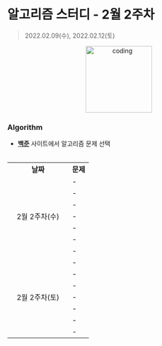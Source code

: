 # 알고리즘 스터디 - 2월 2주차

> 2022.02.09(수), 2022.02.12(토)

<p align="center">
  <img src="https://user-images.githubusercontent.com/66001046/152260938-51b1334f-297f-4092-8f37-f02dc9cd3a07.png" alt="coding" width="150px" />
</p>



### Algorithm

- [**백준**](https://www.acmicpc.net/) 사이트에서 알고리즘 문제 선택<br><br>
<table>
	<tr>
		<td align="center"><b>날짜</b></td>
		<td align="center"><b>문제</b></td>
	</tr>
	<tr>
		<td rowspan="7">&nbsp;&nbsp;&nbsp;2월 2주차(수)&nbsp;&nbsp;&nbsp;</td>
		<td> - </td>
	</tr>
	<tr>
		<td> - </td>
	</tr>
	<tr>
		<td> - </td>
	</tr>
	<tr>
		<td> - </td>
	</tr>
	<tr>
		<td> - </td>
	</tr>
	<tr>
		<td> - </td>
	</tr>
	<tr>
		<td> - </td>
	</tr>
	<tr>
		<td rowspan="7">&nbsp;&nbsp;&nbsp;2월 2주차(토)&nbsp;&nbsp;&nbsp;</td>
		<td>-</td>
	</tr>
	<tr>
		<td>-</td>
	</tr>
	<tr>
		<td>-</td>
	</tr>
	<tr>
		<td>-</td>
	</tr>
	<tr>
		<td>-</td>
	</tr>
	<tr>
		<td>-</td>
	</tr>
	<tr>
		<td>-</td>
	</tr>
</table>

